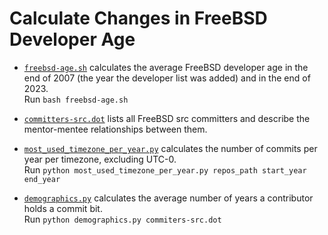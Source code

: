 # Calculate Changes in FreeBSD Developer Age

* [`freebsd-age.sh`](freebsd-age.sh) calculates the average FreeBSD developer age in the end of 2007 (the year the developer list was added) and in the end of 2023.   
  Run `bash freebsd-age.sh`

* [`committers-src.dot`](committers-src.dot) lists all FreeBSD src committers and describe the mentor-mentee relationships between them.

* [`most_used_timezone_per_year.py`](most_used_timezone_per_year.py) calculates the number of commits per year per timezone, excluding UTC-0.   
  Run `python most_used_timezone_per_year.py repos_path start_year end_year`

* [`demographics.py`](demographics.py) calculates the average number of years a contributor holds a commit bit.   
  Run `python demographics.py commiters-src.dot`